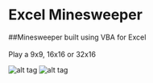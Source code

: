 # Excel Minesweeper
##Minesweeper built using VBA for Excel<br/>
<br>Play a 9x9, 16x16 or 32x16<br/>

![alt tag](http://i.imgur.com/CsDMb9D.png?1) ![alt tag](http://i.imgur.com/4ur2IyM.png?1) 

